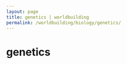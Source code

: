 ```yaml
---
layout: page
title: genetics | worldbuilding
permalink: /worldbuilding/biology/genetics/
---
```


# genetics
